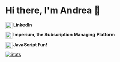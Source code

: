 # Hi there, I'm Andrea 👋 

<b> LinkedIn </b>
<a href="https://www.linkedin.com/in/andreacerasoni/">
  <img align="left" alt="Linkedin" width="22px" src="https://cdn.jsdelivr.net/npm/simple-icons@v3/icons/linkedin.svg" />
</a>

<b> Imperium, the Subscription Managing Platform </b>
<a href="https://acerasoni.github.io/Imperium/">
  <img align="left" alt="Imperium" width="22px" src="https://user-images.githubusercontent.com/32521086/87547626-ae0cc080-c6ab-11ea-8ee9-f19a09afa271.png" />
</a>

<b> JavaScript Fun!</b>
<a href="https://acerasoni.github.io/JavaScript-Projects">
  <img align="left" alt="JavaScriptIcon" width="22px" src="https://user-images.githubusercontent.com/32521086/90956743-33407d80-e481-11ea-9223-1880e9c7f878.png" />
</a>

[![Stats](https://github-readme-stats.vercel.app/api?username=acerasoni&show_icons=true&title_color=33b3a6&icon_color=f9f9f9&text_color=9f9f9f&bg_color=151515&hide=["issues","contribs"])](https://github.com/anuraghazra/github-readme-stats)

<!--
**acerasoni/acerasoni** is a ✨ _special_ ✨ repository because its `README.md` (this file) appears on your GitHub profile.

Here are some ideas to get you started:

- 🔭 I’m currently working on ...
- 🌱 I’m currently learning ...
- 👯 I’m looking to collaborate on ...
- 🤔 I’m looking for help with ...
- 💬 Ask me about ...
- 📫 How to reach me: ...
- 😄 Pronouns: ...
- ⚡ Fun fact: ...
-->
